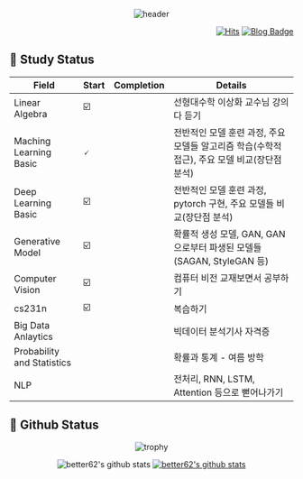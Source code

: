 <div align=center>

![header](https://capsule-render.vercel.app/api?type=waving&color=gradient&height=300&customColorList=1&section=header&text=Welcome!%20&fontSize=50&animation=twinkling&desc=better%20github&descSize=30)
  
</div>

<div align=right>

[![Hits](https://hits.seeyoufarm.com/api/count/incr/badge.svg?url=https%3A%2F%2Fgithub.com%2Fbetter62%2Fbetter62%2Fhit-counter&count_bg=%23416D1F&title_bg=%23D48DBB&icon=&icon_color=%23EA7EC1&title=hits&edge_flat=false)](https://hits.seeyoufarm.com)
[![Blog Badge](http://img.shields.io/badge/-Blog-brightgreen?style=flat-square&logo=FF5722&link=https://blog.naver.com/har99mit)](https://blog.naver.com/har99mit)
  
</div>

<div align=left>
  
## :herb: Study Status
  
| Field | Start | Completion | Details |
| ------ | -- | -- |----------- |
| Linear Algebra | ☑️ |  | 선형대수학 이상화 교수님 강의 다 듣기 |
| Maching Learning Basic | 🗸 |  | 전반적인 모델 훈련 과정, 주요 모델들 알고리즘 학습(수학적 접근), 주요 모델 비교(장단점 분석) |
| Deep Learning Basic | ☑️ |  | 전반적인 모델 훈련 과정, pytorch 구현, 주요 모델들 비교(장단점 분석)|
| Generative Model | ☑️ |  | 확률적 생성 모델, GAN, GAN으로부터 파생된 모델들(SAGAN, StyleGAN 등) |
| Computer Vision | ☑️ |  | 컴퓨터 비전 교재보면서 공부하기 |
| cs231n | ☑️ |  | 복습하기 |
| Big Data Anlaytics |  |  | 빅데이터 분석기사 자격증 |
| Probability and Statistics |  |  | 확률과 통계 - 여름 방학 |
| NLP |  |  | 전처리, RNN, LSTM, Attention 등으로 뻗어나가기  |  

</div>

<div align=left>
  
## :herb: Github Status
  
</div>

<div align=center>

![trophy](https://github-profile-trophy.vercel.app/?username=better62)

![better62's github stats](https://github-readme-stats.vercel.app/api?username=better62&show_icons=true)
[![better62's github stats](https://github-readme-stats.vercel.app/api/top-langs/?username=better62&show_icons=true&hide_border=true&title_color=004386&icon_color=004386&layout=compact)](https://github.com/better62)

</div>
